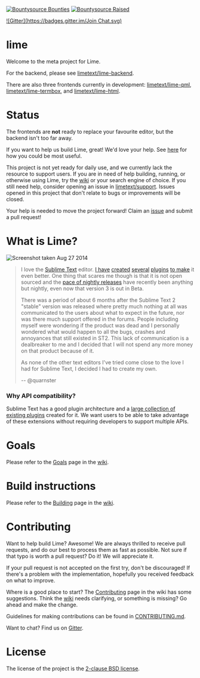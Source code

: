 [![Bountysource Bounties](https://www.bountysource.com/badge/team?team_id=8742&style=bounties_received)](https://www.bountysource.com/teams/limetext/issues?utm_source=limetext&utm_medium=shield&utm_campaign=bounties_received)
[![Bountysource Raised](https://www.bountysource.com/badge/team?team_id=8742&style=raised)](https://www.bountysource.com/teams/limetext?utm_source=limetext&utm_medium=shield&utm_campaign=raised)

[![Gitter](https://badges.gitter.im/Join Chat.svg)](https://gitter.im/limetext/lime)


# lime

Welcome to the meta project for Lime.

For the backend, please see [limetext/lime-backend](https://github.com/limetext/lime-backend).

There are also three frontends currently in development: [limetext/lime-qml](https://github.com/limetext/lime-qml), [limetext/lime-termbox](https://github.com/limetext/lime-termbox), and [limetext/lime-html](https://github.com/limetext/lime-html).


# Status

The frontends are **not** ready to replace your favourite editor, but the backend isn't too far away.

If you want to help us build Lime, great! We'd love your help. See [here](https://github.com/limetext/lime#contributing) for how you could be most useful.

This project is not yet ready for daily use, and we currently lack the resource to support users. If you are in need of help building, running, or otherwise using Lime, try the [wiki](https://github.com/limetext/lime/wiki/_pages) or your search engine of choice. If you still need help, consider opening an issue in [limetext/support](https://github.com/limetext/support). Issues opened in this project that don't relate to bugs or improvements will be closed.

Your help is needed to move the project forward! Claim an [issue](https://github.com/limetext/lime/issues) and submit a pull request!


# What is Lime?

![Screenshot taken Aug 27 2014](http://limetext.org/assets/img/screen.png)

> I love the [Sublime Text](http://www.sublimetext.com) editor. [I have](https://github.com/quarnster/SublimeClang) [created](https://github.com/quarnster/SublimeJava) [several](https://github.com/quarnster/CompleteSharp) [plugins](https://github.com/quarnster/SublimeGDB) [to make](https://github.com/quarnster/ADBView) it even better. One thing that scares me though is that it is not open sourced and the [pace of nightly releases](http://www.sublimetext.com/nightly) have recently been anything but nightly, even now that version 3 is out in Beta.
>
> There was a period of about 6 months after the Sublime Text 2 "stable" version was released where pretty much nothing at all was communicated to the users about what to expect in the future, nor was there much support offered in the forums. People including myself were wondering if the product was dead and I personally wondered what would happen to all the bugs, crashes and annoyances that still existed in ST2. This lack of communication is a dealbreaker to me and I decided that I will not spend any more money on that product because of it.
>
> As none of the other text editors I've tried come close to the love I had for Sublime Text, I decided I had to create my own.
>
> -- @quarnster


### Why API compatibility?

Sublime Text has a good plugin architecture and a [large collection of existing plugins](https://sublime.wbond.net/) created for it. We want users to be able to take advantage of these extensions without requiring developers to support multiple APIs.


# Goals

Please refer to the [Goals](https://github.com/limetext/lime/wiki/Goals) page in the [wiki](https://github.com/limetext/lime/wiki/_pages).


# Build instructions

Please refer to the [Building](https://github.com/limetext/lime/wiki/Building) page in the [wiki](https://github.com/limetext/lime/wiki/_pages).


# Contributing

Want to help build Lime? Awesome! We are always thrilled to receive pull requests, and do our best to process them as fast as possible. Not sure if that typo is worth a pull request? Do it! We will appreciate it.

If your pull request is not accepted on the first try, don't be discouraged! If there's a problem with the implementation, hopefully you received feedback on what to improve.

Where is a good place to start? The [Contributing](https://github.com/limetext/lime/wiki/Contributing) page in the wiki has some suggestions. Think the [wiki](https://github.com/limetext/lime/wiki/_pages) needs clarifying, or something is missing? Go ahead and make the change.

Guidelines for making contributions can be found in [CONTRIBUTING.md](.github/CONTRIBUTING.md).

Want to chat? Find us on [Gitter](https://gitter.im/limetext/lime).


# License

The license of the project is the [2-clause BSD license](LICENSE).
